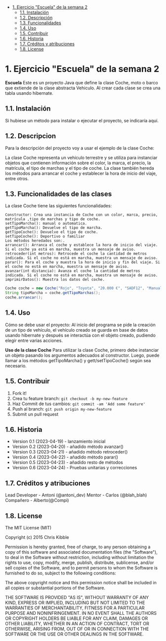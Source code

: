 <!-- title: Ejercicio semana 2 -->

- [1. Ejercicio "Escuela" de la semana 2](#1-ejercicio-"Escuela"-de-la-semana-2)
  - [1.1. Instalación](#11-instalación)
  - [1.2. Descripción](#1.2-descripcion)
  - [1.3. Funcionalidades](#13-funcionalidades)
  - [1.4. Uso](#14-uso)
  - [1.5. Contribuir](#15-contribuir)
  - [1.6. Historia](#16-historia)
  - [1.7. Créditos y atribuciones](#17-créditos-y-atribuciones)
  - [1.8. License](#18-license)

# 1. Ejercicio "Escuela" de la semana 2

**Escuela**
Este es un proyecto Java que define la clase Coche, moto o barco que extiende de la clase abstracta Vehiculo. Al crear cada clase se crea una tabla usando hibernate.

## 1.1. Instalación

Si hubiese un método para instalar o ejecutar el proyecto, se indicaría aquí.

## 1.2. Descripcion
Para la descripción del proyecto voy a usar el ejemplo de la clase Coche:

La clase Coche representa un vehículo terrestre y se utiliza para instanciar objetos que contienen información sobre el color, la marca, el precio, la matrícula, el tipo de marchas y el tipo de coche. La clase también hereda los métodos para arrancar el coche y establecer la hora de inicio del viaje, entre otros.


## 1.3. Funcionalidades de las clases

La clase Coche tiene las siguientes funcionalidades:

    Constructor: Crea una instancia de Coche con un color, marca, precio, matrícula ,tipo de marchas y tipo de coche.
    setTipoMarcha(): manual o automatica.
    getTipoMarcha(): Devuelve el tipo de marcha.
    getTipoCoche(): Devuelve el tipo de coche.
    setTipoCoche(): Deportivo o familiar
    Los métodos heredados son:.
    arrancar(): Arranca el coche y establece la hora de inicio del viaje. Si el coche ya está en marcha, muestra un mensaje de aviso.
    retroceder(int metros): Retrocede el coche la cantidad de metros indicada. Si el coche no está en marcha, muestra un mensaje de aviso.
    parar(): Para el coche y muestra la hora de inicio y fin del viaje. Si el coche no está en marcha, muestra un mensaje de aviso.
    avanzar(int distancia): Avanza el coche la cantidad de metros indicada. Si el coche no está en marcha, muestra un mensaje de aviso.
    imprimirDatos(): Muestra los datos del coche.

```java
Coche coche = new Coche("Rojo", "Toyota", "20.000 €", "SADF12", "Manual");
String tipoMarcha = coche.getTipoMarchas();
coche.arrancar();
```
	

## 1.4. Uso

Cómo se debe usar el proyecto:
Al inicio del programa se pide la creación de un tipo de vehículo, el vehículo creado se guarda en base de datos usando hibernate y después se interactúa con el objeto creado, pudiendo elegir entre varias acciones.

**Uso de la clase Coche**
Para utilizar la clase Coche, primero debe instanciar un objeto pasando los argumentos adecuados al constructor. Luego, puede llamar a los métodos getTipoMarcha() y gett/setTipoCoche() según sea necesario.

## 1.5. Contribuir

1. Fork it!
2. Crea tu feature branch: `git checkout -b my-new-feature`
3. Haz Commit de tus cambios: `git commit -am 'Add some feature'`
4. Push al branch: `git push origin my-new-feature`
5. Submit un pull request

## 1.6. Historia

- Version 0.1 (2023-04-19) - lanzamiento inicial
- Version 0.2 (2023-04-20) - añadido método avanzar()
- Version 0.3 (2023-04-21) - añadido método retroceder()
- Version 0.4 (2023-04-22) - añadido método parar()
- Version 0.5 (2023-04-23) - añadido resto de métodos
- Version 0.6 (2023-04-24) - Pruebas unitarias y correcciones

## 1.7. Créditos y atribuciones

Lead Developer - Antoni (@antoni_dev)
Mentor - Carlos (@blah_blah)
Compañero - Alberto(@Compi)

## 1.8. License

The MIT License (MIT)

Copyright (c) 2015 Chris Kibble

Permission is hereby granted, free of charge, to any person obtaining a copy of this software and associated documentation files (the "Software"), to deal in the Software without restriction, including without limitation the rights to use, copy, modify, merge, publish, distribute, sublicense, and/or sell copies of the Software, and to permit persons to whom the Software is furnished to do so, subject to the following conditions:

The above copyright notice and this permission notice shall be included in all copies or substantial portions of the Software.

THE SOFTWARE IS PROVIDED "AS IS", WITHOUT WARRANTY OF ANY KIND, EXPRESS OR IMPLIED, INCLUDING BUT NOT LIMITED TO THE WARRANTIES OF MERCHANTABILITY, FITNESS FOR A PARTICULAR PURPOSE AND NONINFRINGEMENT. IN NO EVENT SHALL THE AUTHORS OR COPYRIGHT HOLDERS BE LIABLE FOR ANY CLAIM, DAMAGES OR OTHER LIABILITY, WHETHER IN AN ACTION OF CONTRACT, TORT OR OTHERWISE, ARISING FROM, OUT OF OR IN CONNECTION WITH THE SOFTWARE OR THE USE OR OTHER DEALINGS IN THE SOFTWARE.
